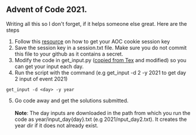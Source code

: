 ## Advent of Code 2021.
Writing all this so I don't forget, if it helps someone else great. Here are the steps
1. Follow this [resource](https://github.com/wimglenn/advent-of-code-wim/issues/1) on how  to get your AOC cookie session key
2. Save the session key in a session.txt file. Make sure you do not commit this file to your github as it contains a secret. 
3. Modify the code in get_input.py ([copied from Tex](https://github.com/coreone/aoc-2021/blob/main/get.py) and modified) so you can get your input each day. 
4. Run the script with the command (e.g get_input -d 2 -y 2021 to get day 2 input of event 2021)
``` 
get_input -d <day> -y year
```
5. Go code away and get the solutions submitted.\
\
**Note**: The day inputs are downloaded in the path from which you run the code as year/input_day{day}.txt (e.g 2021/nput_day2.txt). It creates the year dir if it does not already exist.

